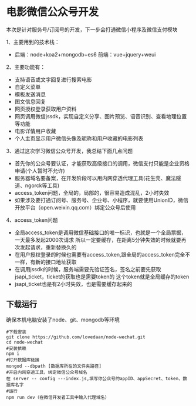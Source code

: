 # 电影微信公众号开发

本次是针对服务号/订阅号的开发，下一步会打通微信小程序及微信支付模块

1、主要用到的技术栈：

* 后端：node+koa2+mongodb+es6 前端：vue+jquery+weui

2、主要功能有：

* 支持语音或文字回复进行搜索电影
* 自定义菜单
* 模板发送消息
* 图文信息回复
* 网页授权登录获取用户资料
* 网页调用微信jssdk，实现自定义分享、图片预览、语音识别、查看地理位置等功能
* 电影详情用户收藏
* 个人主页显示用户微信头像及昵称和用户收藏的电影列表

3、通过这次学习微信公众号开发，我总结下面几点问题

* 首先你的公众号要认证，才能获取高级接口的调用，微信支付只能是企业资格申请(个人暂时不允许)
* 服务器域名要备案，在开发阶段可以用内网穿透代理工具(花生壳、魔法隧道、ngorck等工具)
* access_token问题，全局的，局部的，很容易造成混乱，2小时失效
* 如果涉及要打通订阅号、服务号、企业号、小程序，就要使用UnionID，微信开放平台（open.weixin.qq.com）绑定公众号后使用

4、access_token问题

* 全局access_token是调用微信基础接口的唯一标识，也就是一个全局票据，一天最多发起2000次请求
  所以一定要缓存，在距离5分钟失效的时候就要再次发起请求，重新替换久的
* 在用户授权登录的时候也需要有access_token,跟全局的access_token完全不一样，有新的接口地址获取
* 在调用jssdk的时候，服务端需要先验证签名，签名之前要先获取jsapi_ticket，ticket的获取也是需要token的
  这个token就是全局缓存的token
* jsapi_ticket也是有2小时失效，也是需要缓存起来的

## 下载运行

确保本机电脑安装了node、git、mongodb等环境

```
#下载安装
git clone https://github.com/lovedaan/node-wechat.git
cd node-wechat
#安装依赖
npm i
#打开数据库链接
mongod --dbpath [数据库所在的文件夹路径]
#开启内网穿透工具，绑定微信公众号域名
在 server -- config ---index.js,填写你公众号的appID、appSecret、token、数据库名字
#运行
npm run dev（在微信开发者工具中输入代理域名）
```
